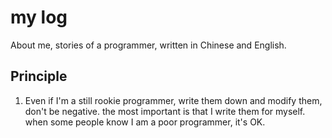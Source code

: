 # my log

About me, stories of a programmer, written in Chinese and English.


## Principle

1. Even if I'm a still rookie programmer, write them down and modify them, don't be negative. the most important is that I write them for myself. when some people know I am a poor programmer, it's OK.

